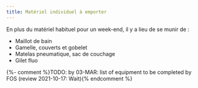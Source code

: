 ```yaml
---
title: Matériel individuel à emporter
---
```

En plus du matériel habituel pour un week-end, il y a lieu de se munir de :

- Maillot de bain
- Gamelle, couverts et gobelet
- Matelas pneumatique, sac de couchage
- Gilet fluo

{%- comment %}TODO: by 03-MAR: list of equipment to be completed by FOS (review 2021-10-17: Wait){% endcomment %}
